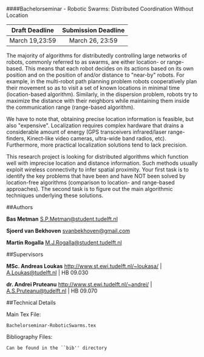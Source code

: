 ####Bachelorseminar - Robotic Swarms: Distributed Coordination Without Location

| Draft Deadline        | Submission Deadline  |
|:---------------------:|:--------------------:|
| March 19,23:59        | March 26, 23:59      |

The majority of algorithms for distributedly controlling large networks of robots, commonly referred to as swarms, are either location- or range-based. This means that each robot decides on its actions based on its own position and on the position of and/or distance to "near-by" robots. For example, in the multi-robot path planning problem robots cooperatively plan their movement so as to visit a set of known locations in minimal time (location-based algorithm). Similarly, in the dispersion problem, robots try to maximize the distance with their neighbors while maintaining them inside the communication range (range-based algorithm). 

We have to note that, obtaining precise location information is feasible, but also "expensive". Localization requires complex hardware that drains a considerable amount of energy (GPS transceivers  infrared/laser range-finders, Kinect-like video cameras, ultra-wide band radios, etc). Furthermore, more practical localization solutions tend to lack precision.

This research project is looking for distributed algorithms which function well with imprecise location and distance information. Such methods usually exploit wireless connectivity to infer spatial proximity. Your first task is to identify the key problems that have been and have NOT been solved by location-free algorithms (comparison to location- and range-based approaches). The second task is to figure out the main algorithmic techniques underlying these solutions. 

##Authors

**Bas Metman** S.P.Metman@student.tudelft.nl

**Sjoerd van Bekhoven** svanbekhoven@gmail.com

**Martin Rogalla** M.J.Rogalla@student.tudelft.nl

##Supervisors

**MSc. Andreas Loukas** http://www.st.ewi.tudelft.nl/~loukasa/ | A.Loukas@tudelft.nl | HB 09.030

**dr. Andrei Pruteanu** http://www.st.ewi.tudelft.nl/~andrei/ | A.S.Pruteanu@tudelft.nl | HB 09.070

##Technical Details

Main Tex File:

    Bachelorseminar-RoboticSwarms.tex
    
Bibliography Files:

    Can be found in the ``bib'' directory


